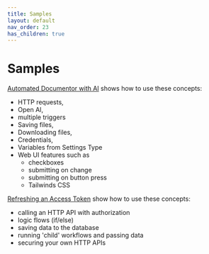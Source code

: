 ```yaml
---
title: Samples
layout: default
nav_order: 23
has_children: true
---
```


# Samples

[Automated Documentor with AI](../23_Documentation/automatingDocCredentials.html) shows how to use these concepts:

- HTTP requests, 
- Open AI, 
- multiple triggers
- Saving files, 
- Downloading files, 
- Credentials, 
- Variables from Settings Type
- Web UI features such as
  - checkboxes
  - submitting on change 
  - submitting on button press 
  - Tailwinds CSS 



[Refreshing an Access Token](./accessToken.html) show how to use these concepts:

- calling an HTTP API with authorization
- logic flows (if/else)
- saving data to the database
- running 'child' workflows and passing data
- securing your own HTTP APIs